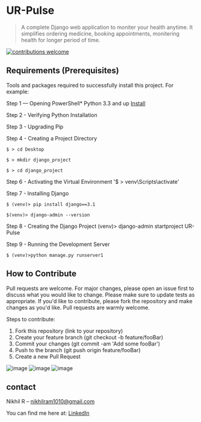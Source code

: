 # UR-Pulse
>A complete Django web application to moniter your health anytime. It simplifies ordering medicine, booking appointments, monitering health for longer period of time.

[![contributions welcome](https://img.shields.io/badge/contributions-welcome-brightgreen.svg?style=flat)](https://github.com/dwyl/esta/issues)




## Requirements  (Prerequisites)
Tools and packages required to successfully install this project.
For example:

Step 1 — Opening PowerShell* Python 3.3 and up [Install](https://link-for-setup-guide)

Step 2 - Verifying Python Installation

Step 3 - Upgrading Pip

Step 4 - Creating a Project Directory

`$ > cd Desktop`

`$ > mkdir django_project`

`$ > cd django_project`

Step 6 - Activating the Virtual Environment
'$ > venv\Scripts\activate'


Step 7 - Installing Django

`$ (venv)> pip install django==3.1`

`$(venv)> django-admin --version`

Step 8 - Creating the Django Project
(venv)> django-admin startproject UR-Pulse


Step 9 - Running the Development Server

`$ (venv)>python manage.py runserver1`






## How to Contribute

Pull requests are welcome. For major changes, please open an issue first to discuss what you would like to change. Please make sure to update tests as appropriate. If you'd like to contribute, please fork the repository and make changes as you'd like. Pull requests are warmly welcome.

Steps to contribute:
1. Fork this repository (link to your repository)
2. Create your feature branch (git checkout -b feature/fooBar)
3. Commit your changes (git commit -am 'Add some fooBar')
4. Push to the branch (git push origin feature/fooBar)
5. Create a new Pull Request




![image](https://user-images.githubusercontent.com/109418285/227780284-70a7b79a-3867-48a3-ab3f-cd40fa9d3822.png)
![image](https://user-images.githubusercontent.com/109418285/227780140-9b904453-cca3-4f56-a3d8-29c80ffeb3b5.png)
![image](https://user-images.githubusercontent.com/109418285/227780167-5e4638b4-d130-48dc-963c-414b76649f14.png)




## contact 
Nikhil R  – nikhilram1010@gmail.com
 
 You can find me here at:
[LinkedIn](https://www.linkedin.com/in/nikhil11r/)


